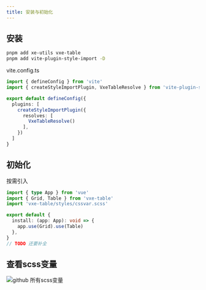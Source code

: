 ```yaml
---
title: 安装与初始化
---
```


## 安装

```bash
pnpm add xe-utils vxe-table
pnpm add vite-plugin-style-import -D
```

vite.config.ts

```ts
import { defineConfig } from 'vite'
import { createStyleImportPlugin, VxeTableResolve } from 'vite-plugin-style-import'

export default defineConfig({
  plugins: [
    createStyleImportPlugin({
      resolves: [
        VxeTableResolve()
      ],
    })
  ]
}
```

## 初始化

按需引入

```ts
import { type App } from 'vue'
import { Grid, Table } from 'vxe-table'
import 'vxe-table/styles/cssvar.scss'

export default {
  install: (app: App): void => {
    app.use(Grid).use(Table)
  },
}
// TODO 还要补全
```

## 查看scss变量

![github 所有scss变量](https://github.com/x-extends/vxe-table/blob/master/styles/variable.scss)
